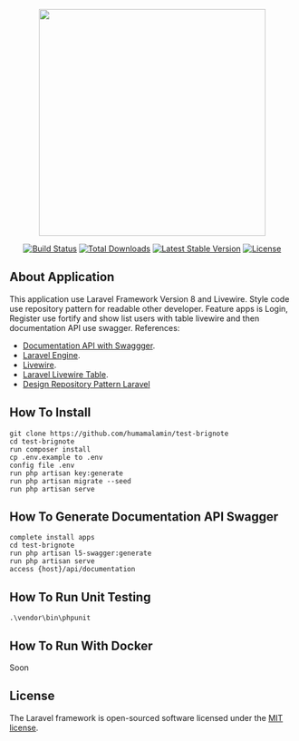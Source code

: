 <p align="center"><a href="https://laravel.com" target="_blank"><img src="https://raw.githubusercontent.com/laravel/art/master/logo-lockup/5%20SVG/2%20CMYK/1%20Full%20Color/laravel-logolockup-cmyk-red.svg" width="400"></a></p>

<p align="center">
<a href="https://travis-ci.org/laravel/framework"><img src="https://travis-ci.org/laravel/framework.svg" alt="Build Status"></a>
<a href="https://packagist.org/packages/laravel/framework"><img src="https://img.shields.io/packagist/dt/laravel/framework" alt="Total Downloads"></a>
<a href="https://packagist.org/packages/laravel/framework"><img src="https://img.shields.io/packagist/v/laravel/framework" alt="Latest Stable Version"></a>
<a href="https://packagist.org/packages/laravel/framework"><img src="https://img.shields.io/packagist/l/laravel/framework" alt="License"></a>
</p>

## About Application

This application use Laravel Framework Version 8 and Livewire. Style code use repository pattern for readable other developer. Feature apps is Login, Register use fortify and show list users with table livewire and then documentation API use swagger. References:

- [Documentation API with Swaggger](https://github.com/DarkaOnLine/L5-Swagger).
- [Laravel Engine](https://laravel.com/).
- [Livewire](https://laravel-livewire.com/).
- [Laravel Livewire Table](https://github.com/rappasoft/laravel-livewire-tables).
- [Design Repository Pattern Laravel](https://medium.com/employbl/use-the-repository-design-pattern-in-a-laravel-application-13f0b46a3dce)


## How To Install

```
git clone https://github.com/humamalamin/test-brignote
cd test-brignote
run composer install
cp .env.example to .env
config file .env
run php artisan key:generate
run php artisan migrate --seed
run php artisan serve
```

## How To Generate Documentation API Swagger

```
complete install apps
cd test-brignote
run php artisan l5-swagger:generate
run php artisan serve
access {host}/api/documentation
```

## How To Run Unit Testing

```
.\vendor\bin\phpunit
```
## How To Run With  Docker

Soon

## License

The Laravel framework is open-sourced software licensed under the [MIT license](https://opensource.org/licenses/MIT).

